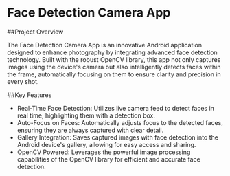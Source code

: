 # Face Detection Camera App

##Project Overview

The Face Detection Camera App is an innovative Android application designed to enhance photography by integrating advanced face detection technology. Built with the robust OpenCV library, this app not only captures images using the device's camera but also intelligently detects faces within the frame, automatically focusing on them to ensure clarity and precision in every shot.

##Key Features
- Real-Time Face Detection: Utilizes live camera feed to detect faces in real time, highlighting them with a detection box.
- Auto-Focus on Faces: Automatically adjusts focus to the detected faces, ensuring they are always captured with clear detail.
- Gallery Integration: Saves captured images with face detection into the Android device's gallery, allowing for easy access and sharing.
- OpenCV Powered: Leverages the powerful image processing capabilities of the OpenCV library for efficient and accurate face detection.
